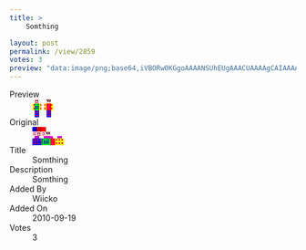 ```yaml
---
title: >
    Somthing

layout: post
permalink: /view/2859
votes: 3
preview: "data:image/png;base64,iVBORw0KGgoAAAANSUhEUgAAACUAAAAgCAIAAAAaMSbnAAAABnRSTlMA/wD/AP5AXyvrAAABGUlEQVRIie1VW27DMAyjhp6o0f1PYPdI5T4yZ7L8mFI4GwaUH4bsSKFJOY6QTxzID3Sx3fvrDoHyj9CLYhBVUXWBy/F8WTWr2iAOpuSCFh19asYX0GqyuLn5lhIBTPc4AVOa87V+9uNTlG60aPUhqwIJ0O0liXN4vqwHTTLxMghpJoMkVrNn/dB0JFBf9OkGADmBpkhK4r645zjBX4t5QOVzaj8ps+kJcCR25f0SQd0/KWZRYeLz/av1sZt9MHXjRfhtP+vzOUf3fO62sUke5CzXx/kulvNJoel/EhfdL/HzuQbDi+JW7VcGeZych+9yGdDQCPT6CGX5t9s4iB/L/+A+M4YM/OTMT/OuQPnbT1zq59V49w//un+fsbeb/PnLrooAAAAASUVORK5CYII="
---
```

<dl class="side-by-side">
<dt>Preview</dt>
<dd>
    <img class="preview" src="data:image/png;base64,iVBORw0KGgoAAAANSUhEUgAAACUAAAAgCAIAAAAaMSbnAAAABnRSTlMA/wD/AP5AXyvrAAABGUlEQVRIie1VW27DMAyjhp6o0f1PYPdI5T4yZ7L8mFI4GwaUH4bsSKFJOY6QTxzID3Sx3fvrDoHyj9CLYhBVUXWBy/F8WTWr2iAOpuSCFh19asYX0GqyuLn5lhIBTPc4AVOa87V+9uNTlG60aPUhqwIJ0O0liXN4vqwHTTLxMghpJoMkVrNn/dB0JFBf9OkGADmBpkhK4r645zjBX4t5QOVzaj8ps+kJcCR25f0SQd0/KWZRYeLz/av1sZt9MHXjRfhtP+vzOUf3fO62sUke5CzXx/kulvNJoel/EhfdL/HzuQbDi+JW7VcGeZych+9yGdDQCPT6CGX5t9s4iB/L/+A+M4YM/OTMT/OuQPnbT1zq59V49w//un+fsbeb/PnLrooAAAAASUVORK5CYII=">
</dd>
<dt>Original</dt>
<dd>
    <img class="preview" src="data:image/png;base64,iVBORw0KGgoAAAANSUhEUgAAAEAAAAAgCAYAAACinX6EAAAA80lEQVR42u2YAQ6DIAxFeydOuzv1Tn+JLrMjWGCgtlrJj4BB6EtbG4mIoYmJVKEisn8FgAAQAAJAAAgAjwUAZlyp2wOg1QuKfXMAmF5f/c5/3D3rt6yVxmaG2wJQOrgEIA9eApDD0LzAHYBeaV7gNARYHddC4BZJcI19rrr/Lb8CudEzIdgri4ihaXT90e8PAAEgAHSnQQxpsFU3wJiaAIDSom3PjvGySQWK8rwJQEqb0Dd3HoDWpgLANQCGQ8A7gKkeIH+oFMd/AHCRAyQA9W4QwNQQCAAHAGjNAQVwTkIA+yCeAUAajfM9wE4l6DUHOC6F34jW2I//pMm1AAAAAElFTkSuQmCC">
</dd>
<dt>Title</dt>
<dd>Somthing</dd>
<dt>Description</dt>
<dd>Somthing</dd>
<dt>Added By</dt>
<dd>Wiicko</dd>
<dt>Added On</dt>
<dd>2010-09-19</dd>
<dt>Votes</dt>
<dd>3</dd>
</dl>
